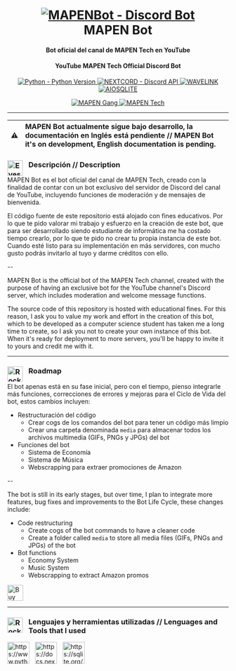 <h1 align="center">
  <br>
  <a href="https://www.youtube.com/@MAPENTech/videos"><img src="https://user-images.githubusercontent.com/70863031/215304051-109db975-7224-4751-a982-29646b75635f.png" alt="MAPENBot - Discord Bot"></a>
  <br>
  MAPEN Bot
  <br>
</h1>

<h4 align="center">Bot oficial del canal de MAPEN Tech en YouTube</h4>
<h4 align="center">YouTube MAPEN Tech Official Discord Bot</h4>

<p align = "center">
 <a href="https://www.python.org/downloads/">
    <img alt="Python - Python Version" src="https://img.shields.io/github/pipenv/locked/python-version/quiquereds/MAPENBot?style=for-the-badge">
  </a>

 <a href="https://docs.nextcord.dev/en/stable/">
    <img alt="NEXTCORD - Discord API" src="https://img.shields.io/github/pipenv/locked/dependency-version/quiquereds/MAPENBot/nextcord?style=for-the-badge">
  </a>
  
 <a href="https://github.com/PythonistaGuild/Wavelink">
    <img alt="WAVELINK" src="https://img.shields.io/github/pipenv/locked/dependency-version/quiquereds/MAPENBot/wavelink?style=for-the-badge">
  </a>
  
  <a href="https://github.com/omnilib/aiosqlite">
    <img alt="AIOSQLITE" src="https://img.shields.io/github/pipenv/locked/dependency-version/quiquereds/MAPENBot/aiosqlite?style=for-the-badge">
  </a>
  
</p>

<p align = "center">
  <a href="https://bit.ly/MAPENDiscord">
    <img alt="MAPEN Gang" src="https://img.shields.io/discord/986683115701415936?color=purple&label=JOIN%20MAPEN%20GANG&logo=Discord&logoColor=white&style=for-the-badge">
    
  <a href="https://www.youtube.com/channel/UC3nQBkZDOemTx3ZHXfLg1ug?sub_confirmation=1">
    <img alt="MAPEN Tech" src="https://img.shields.io/youtube/channel/subscribers/UC3nQBkZDOemTx3ZHXfLg1ug?color=800020&label=SUBSCRIBE%20&logo=youtube&style=for-the-badge">
  </a>
  
</p>

---
| ⚠️ | MAPEN Bot actualmente sigue bajo desarrollo, la documentación en Inglés está pendiente // MAPEN Bot it's on development, English documentation is pending. |
| :--------: | :---------------------------------------------------------------------------------------------------------------------------------------------------------------------- |

### <img align="left" alt="Eyes" width="35px" style="padding-right:10px;" src="https://user-images.githubusercontent.com/70863031/214644849-1240d6f2-329f-46a9-8bc4-458d3d215ef8.gif"/> Descripción // Description
MAPEN Bot es el bot oficial del canal de MAPEN Tech, creado con la finalidad de contar con un bot exclusivo del servidor de Discord del canal de YouTube, incluyendo funciones de moderación y de mensajes de bienvenida. 

El código fuente de este repositorio está alojado con fines educativos. Por lo que te pido valorar mi trabajo y esfuerzo en la creación de este bot, que para ser desarrollado siendo estudiante de informática me ha costado tiempo crearlo, por lo que te pido no crear tu propia instancia de este bot. Cuando esté listo para su implementación en más servidores, con mucho gusto podrás invitarlo al tuyo y darme créditos con ello.

--

MAPEN Bot is the official bot of the MAPEN Tech channel, created with the purpose of having an exclusive bot for the YouTube channel's Discord server, which includes moderation and welcome message functions.

The source code of this repository is hosted with educational fines. For this reason, I ask you to value my work and effort in the creation of this bot, which to be developed as a computer science student has taken me a long time to create, so I ask you not to create your own instance of this bot. When it's ready for deployment to more servers, you'll be happy to invite it to yours and credit me with it.

---

### <img align="left" alt="Rocket" width="35px" style="padding-right:10px;" src="https://user-images.githubusercontent.com/70863031/214645675-51ba7ceb-3126-41d0-a8a2-15c713b0404a.gif"/> Roadmap

El bot apenas está en su fase inicial, pero con el tiempo, pienso integrarle más funciones, correcciones de errores y mejoras para el Ciclo de Vida del bot, estos cambios incluyen:

- Restructuración del código
  - Crear cogs de los comandos del bot para tener un código más limpio
  - Crear una carpeta denominada `media` para almacenar todos los archivos multimedia (GIFs, PNGs y JPGs) del bot
- Funciones del bot
  - Sistema de Economía
  - Sistema de Música
  - Webscrapping para extraer promociones de Amazon

--

The bot is still in its early stages, but over time, I plan to integrate more features, bug fixes and improvements to the Bot Life Cycle, these changes include:

- Code restructuring
   - Create cogs of the bot commands to have a cleaner code
   - Create a folder called `media` to store all media files (GIFs, PNGs and JPGs) of the bot
- Bot functions
   - Economy System
   - Music System
   - Webscrapping to extract Amazon promos
 
 
<a href='https://ko-fi.com/Y8Y2I90DW' target='_blank'><img height='36' style='border:0px;height:36px;' src='https://storage.ko-fi.com/cdn/kofi3.png?v=3' border='0' alt='Buy Me a Coffee at ko-fi.com' /></a>
  
---
 
### <img align="left" alt="Rocket" width="35px" style="padding-right:10px;" src="https://user-images.githubusercontent.com/70863031/215303334-56d6d712-055a-4704-ab00-2a8d9538e974.gif"/> Lenguajes y herramientas utilizadas // Lenguages and Tools that I used

<img align="left" alt="https://www.python.org/" width="50px" style="padding-right:10px;" src="https://cdn.jsdelivr.net/gh/devicons/devicon/icons/python/python-original.svg"/>
<img align="left" alt="https://docs.nextcord.dev/en/stable/" width="50px" style="padding-right:10px;" src="https://github.com/nextcord/nextcord/blob/master/assets/logo.svg"/>
<img align="left" alt="https://sqlite.org/index.html" width="50px" style="padding-right:10px;" src="https://cdn.jsdelivr.net/gh/devicons/devicon/icons/sqlite/sqlite-original.svg"/>
